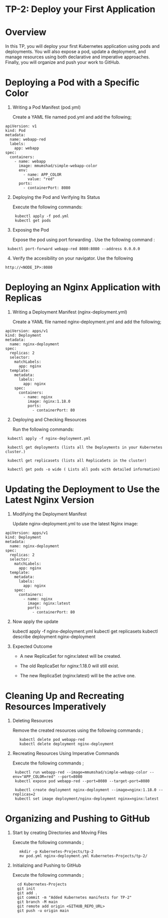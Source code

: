 # TP-2: Deploy your First Application
# Overview

In this TP, you will deploy your first Kubernetes application using pods and deployments. You will also expose a pod, update a deployment, and manage resources using both declarative and imperative approaches. Finally, you will organize and push your work to GitHub.

# Deploying a Pod with a Specific Color

   1. Writing a Pod Manifest (pod.yml)

       Create a YAML file named pod.yml and add the following;

```
apiVersion: v1
kind: Pod
metadata:
  name: webapp-red
  labels:
    app: webapp
spec:
  containers:
    - name: webapp
      image: mmumshad/simple-webapp-color
      env:
        - name: APP_COLOR
          value: "red"
      ports:
        - containerPort: 8080
```        

   2. Deploying the Pod and Verifying Its Status

       Execute the following commands:

           kubectl apply -f pod.yml
           kubectl get pods    

   3. Exposing the Pod

       Expose the pod using port forwarding . Use the following command :

     kubectl port-forward webapp-red 8080:8080 --address 0.0.0.0 

   4. Verify the accesibility on your navigator. Use the following 

    http://<NODE_IP>:8080

# Deploying an Nginx Application with Replicas

   1. Writing a Deployment Manifest (nginx-deployment.yml)

       Create a YAML file named nginx-deployment.yml and add the following; 

``` 
apiVersion: apps/v1
kind: Deployment
metadata:
  name: nginx-deployment
spec:
  replicas: 2
  selector:
    matchLabels:
      app: nginx
  template:
    metadata:
      labels:
        app: nginx
    spec:
      containers:
        - name: nginx
          image: nginx:1.18.0
          ports:
            - containerPort: 80
```            


   2. Deploying and Checking Resources

       Run the following commands: 

     kubectl apply -f nginx-deployment.yml 

     kubectl get deployments (lists all the Deployments in your Kubernetes cluster.)

     kubectl get replicasets (lists all ReplicaSets in the cluster)

     kubectl get pods -o wide ( Lists all pods with detailed information)


# Updating the Deployment to Use the Latest Nginx Version


   1. Modifying the Deployment Manifest

        Update nginx-deployment.yml to use the latest Nginx image: 


``` 
apiVersion: apps/v1
kind: Deployment
metadata:
  name: nginx-deployment
spec:
  replicas: 2
  selector:
    matchLabels:
      app: nginx
  template:
    metadata:
      labels:
        app: nginx
    spec:
      containers:
        - name: nginx
          image: nginx:latest
          ports:
            - containerPort: 80
   ```         


   2. Now apply the update

         kubectl apply -f nginx-deployment.yml
         kubectl get replicasets
         kubectl describe deployment nginx-deployment


   3. Expected Outcome

      - A new ReplicaSet for nginx:latest will be created.

      - The old ReplicaSet for nginx:1.18.0 will still exist.

      - The new  ReplicaSet (nginx:latest) will be the active one.     


# Cleaning Up and Recreating Resources Imperatively

   1. Deleting Resources

        Remove the created resources using the following commands ;

             kubectl delete pod webapp-red
             kubectl delete deployment nginx-deployment

   2. Recreating Resources Using Imperative Commands

        Execute  the following commands ;

           kubectl run webapp-red --image=mmumshad/simple-webapp-color --env="APP_COLOR=red" --port=8080
           kubectl expose pod webapp-red --port=8080 --target-port=8080

           kubectl create deployment nginx-deployment --image=nginx:1.18.0 --replicas=2
           kubectl set image deployment/nginx-deployment nginx=nginx:latest  


# Organizing and Pushing to GitHub

   1. Start by creating Directories and Moving Files

         Execute the following commands ;    

             mkdir -p Kubernetes-Projects/tp-2
             mv pod.yml nginx-deployment.yml Kubernetes-Projects/tp-2/

   2.  Initializing and Pushing to GitHub      

          Execute the following commands ; 

             cd Kubernetes-Projects
             git init
             git add .
             git commit -m "Added Kubernetes manifests for TP-2"
             git branch -M main
             git remote add origin <GITHUB_REPO_URL>
             git push -u origin main   








